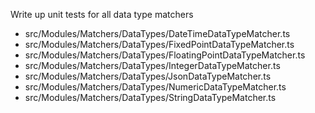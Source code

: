 Write up unit tests for all data type matchers
 - src/Modules/Matchers/DataTypes/DateTimeDataTypeMatcher.ts
 - src/Modules/Matchers/DataTypes/FixedPointDataTypeMatcher.ts
 - src/Modules/Matchers/DataTypes/FloatingPointDataTypeMatcher.ts
 - src/Modules/Matchers/DataTypes/IntegerDataTypeMatcher.ts
 - src/Modules/Matchers/DataTypes/JsonDataTypeMatcher.ts
 - src/Modules/Matchers/DataTypes/NumericDataTypeMatcher.ts
 - src/Modules/Matchers/DataTypes/StringDataTypeMatcher.ts

